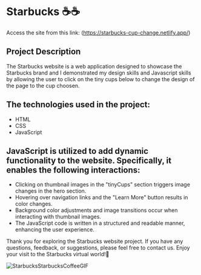 # Starbucks ☕☕


Access the site from this link: (https://starbucks-cup-change.netlify.app/)

## Project Description

The Starbucks website is a web application designed to showcase the Starbucks brand and I demonstrated my design skills and Javascript skills by allowing the user to click on the tiny cups below to change the design of the page to the cup choosen.

## The technologies used in the project:

- HTML
- CSS
- JavaScript

## JavaScript is utilized to add dynamic functionality to the website. Specifically, it enables the following interactions:

- Clicking on thumbnail images in the "tinyCups" section triggers image changes in the hero section.
- Hovering over navigation links and the "Learn More" button results in color changes.
- Background color adjustments and image transitions occur when interacting with thumbnail images.
- The JavaScript code is written in a structured and readable manner, enhancing the user experience.


Thank you for exploring the Starbucks website project. If you have any questions, feedback, or suggestions, please feel free to contact us. Enjoy your visit to the Starbucks virtual world!👑


![StarbucksStarbucksCoffeeGIF](https://github.com/eyadsaher/Starbucks/assets/116634909/0e13a4c2-18b9-46b4-98cc-1aadcb7f8825)
